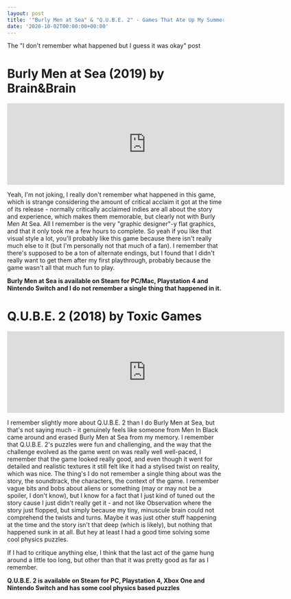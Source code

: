 ```yaml
---
layout: post
title: '"Burly Men at Sea" & "Q.U.B.E. 2" - Games That Ate Up My Summer'
date: '2020-10-02T00:00:00+00:00'
---
```

The "I don't remember what happened but I guess it was okay" post

# Burly Men at Sea (2019) by Brain&Brain

<iframe src="https://store.steampowered.com/widget/403290/" frameborder="0" width="646" height="190"></iframe>

Yeah, I'm not joking, I really don't remember what happened in this game, which is strange considering the amount of critical acclaim it got at the time of its release - normally critically acclaimed indies are all about the story and experience, which makes them memorable, but clearly not with Burly Men At Sea. All I remember is the very "graphic designer"-y flat graphics, and that it only took me a few hours to complete. So yeah if you like that visual style a lot, you'll probably like this game because there isn't really much else to it (but I'm personally not that much of a fan). I remember that there's supposed to be a ton of alternate endings, but I found that I didn't really want to get them after my first playthrough, probably because the game wasn't all that much fun to play.

**Burly Men at Sea is available on Steam for PC/Mac, Playstation 4 and Nintendo Switch and I do not remember a single thing that happened in it.**

# Q.U.B.E. 2 (2018) by Toxic Games

<iframe src="https://store.steampowered.com/widget/359100/" frameborder="0" width="646" height="190"></iframe>

I remember slightly more about Q.U.B.E. 2 than I do Burly Men at Sea, but that's not saying much - it genuinely feels like someone from Men In Black came around and erased Burly Men at Sea from my memory. I remember that Q.U.B.E. 2's puzzles were fun and challenging, and the way that the challenge evolved as the game went on was really well well-paced, I remember that the game looked really good, and even though it went for detailed and realistic textures it still felt like it had a stylised twist on reality, which was nice. The thing's I do not remember a single thing about was the story, the soundtrack, the characters, the context of the game. I remember vague bits and bobs about aliens or something (may or may not be a spoiler, I don't know), but I know for a fact that I just kind of tuned out the story cause I just didn't really get it - and not like Observation where the story just flopped, but simply because my tiny, minuscule brain could not comprehend the twists and turns. Maybe it was just other stuff happening at the time and the story isn't that deep (which is likely), but nothing that happened sunk in at all. But hey at least I had a good time solving some cool physics puzzles. 

If I had to critique anything else, I think that the last act of the game hung around a little too long, but other than that it was pretty good as far as I remember. 

**Q.U.B.E. 2 is available on Steam for PC, Playstation 4, Xbox One and Nintendo Switch and has some cool physics based puzzles**